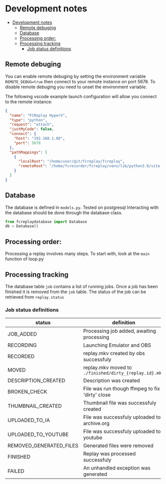 # Development notes
<!--ts-->
   * [Development notes](#development-notes)
      * [Remote debuging](#remote-debuging)
      * [Database](#database)
      * [Processing order:](#processing-order)
      * [Processing tracking](#processing-tracking)
         * [Job status definitions](#job-status-definitions)

<!-- Added by: gino, at: Fri 02 Oct 2020 10:47:18 AM NZDT -->

<!--te-->

## Remote debuging
You can enable remote debuging by setting the environment variable `REMOTE_DEBUG=true` then connect to your remote instance on port 5678. To disable remote debuging you need to unset the environment variable.

The following vscode example launch configuration will allow you connect to the remote instance:
```json
{
  "name": "FCReplay HyperV",
  "type": "python",
  "request": "attach",
  "justMyCode": false,
  "connect": {
    "host": "192.168.1.88",
    "port": 5678
  },
  "pathMappings": [
    {
      "localRoot": "/home/user/git/fcreplay/fcreplay",
      "remoteRoot": "/home/fcrecorder/fcreplay/venv/lib/python3.8/site-packages/fcreplay-0.9-py3.8.egg/fcreplay"
    }
  ]
}
```

## Database
The database is defined in `models.py`. Tested on postgresql
Interacting with the database should be done through the database class.
```python
from fcreplaydatabase import Database
db = Database()
```

## Processing order:
Processing a replay involves many steps. To start with, look at the `main` function of loop.py

## Processing tracking
The database table `job` contains a list of running jobs. Once a job has been finished it is removed from the `job` table. The status of the job can be retrieved from `replay.status` 

### Job status definitions
|status|definition|
|-|-|
|JOB_ADDED|Processing job added, awaiting processing|
|RECORDING|Launching Emulator and OBS|
|RECORDED|replay.mkv created by obs successfuly|
|MOVED|replay.mkv moved to `./finished/dirty_{replay.id}.mkv`|
|DESCRIPTION_CREATED| Description was created |
|BROKEN_CHECK| File was run though ffmpeg to fix a 'dirty' close |
|THUMBNAIL_CREATED| Thumbnail file was successfuly created |
|UPLOADED_TO_IA| File was successfuly uploaded to archive.org
|UPLOADED_TO_YOUTUBE| File was successfuly uploaded to youtube |
|REMOVED_GENERATED_FILES| Generated files were removed |
|FINISHED| Replay was processed successfuly |
|FAILED|An unhandled exception was generated |